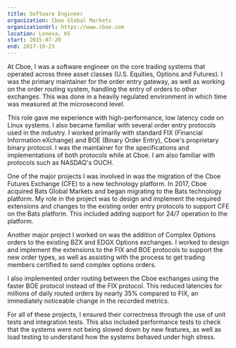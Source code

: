 ```yaml
---
title: Software Engineer
organization: Cboe Global Markets
organizationUrl: https://www.cboe.com
location: Lenexa, KS
start: 2015-07-20
end: 2017-10-23
---
```


At Cboe, I was a software engineer on the core trading systems that operated
across three asset classes (U.S. Equities, Options and Futures). I was the
primary maintainer for the order entry gateway, as well as working on the order
routing system, handling the entry of orders to other exchanges. This was done
in a heavily regulated environment in which time was measured at the microsecond
level.

This role gave me experience with high-performance, low latency code on Linux
systems. I also became familiar with several order entry protocols used in the
industry. I worked primarily with standard FIX (Financial Information eXchange)
and BOE (Binary Order Entry), Cboe's proprietary binary protocol. I was the
maintainer for the specifications and implementations of both protocols while at
Cboe. I am also familiar with protocols such as NASDAQ's OUCH.

One of the major projects I was involved in was the migration of the Cboe
Futures Exchange (CFE) to a new technology platform. In 2017, Cboe acquired Bats
Global Markets and began migrating to the Bats technology platform. My role in
the project was to design and implement the required extensions and changes to
the existing order entry protocols to support CFE on the Bats platform. This
included adding support for 24/7 operation to the platform.

Another major project I worked on was the addition of Complex Options orders to
the existing BZX and EDGX Options exchanges. I worked to design and implement
the extensions to the FIX and BOE protocols to support the new order types, as
well as assisting with the process to get trading members certified to send
complex options orders.

I also implemented order routing between the Cboe exchanges using the faster BOE
protocol instead of the FIX protocol. This reduced latencies for millions of
daily routed orders by nearly 35% compared to FIX, an immediately noticeable
change in the recorded metrics.

For all of these projects, I ensured their correctness through the use of unit
tests and integration tests. This also included performance tests to check that
the systems were not being slowed down by new features, as well as load testing
to understand how the systems behaved under high stress.
